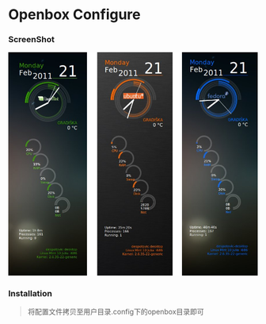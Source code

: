 # Openbox Configure

### ScreenShot

![screenshot](./screenshot.png)

### Installation

> 将配置文件拷贝至用户目录.config下的openbox目录即可
